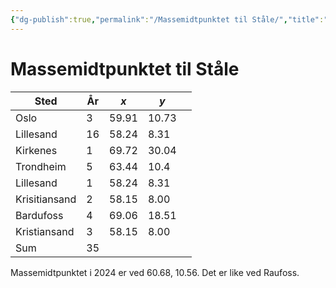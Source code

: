 ```yaml
---
{"dg-publish":true,"permalink":"/Massemidtpunktet til Ståle/","title":"Massemidtpunktet til Ståle","tags":["oppgave"]}
---
```



# Massemidtpunktet til Ståle

| Sted          | År  | $x$   | $y$   |     |
| ------------- | --- | ----- | ----- | --- |
| Oslo          | 3   | 59.91 | 10.73 |     |
| Lillesand     | 16  | 58.24 | 8.31  |     |
| Kirkenes      | 1   | 69.72 | 30.04 |     |
| Trondheim     | 5   | 63.44 | 10.4  |     |
| Lillesand     | 1   | 58.24 | 8.31  |     |
| Krisitiansand | 2   | 58.15 | 8.00  |     |
| Bardufoss     | 4   | 69.06 | 18.51 |     |
| Kristiansand  | 3   | 58.15 | 8.00  |     |
| Sum           | 35  |       |       |     |

<!-- TBLFM: @>$2=sum(@I..@-1) -->
<!-- TBLFM: (@I$5..@-1)=((@I$2..@-1)*(@I$3..@-1)) -->

Massemidtpunktet i 2024 er ved 60.68, 10.56. Det er like ved Raufoss.